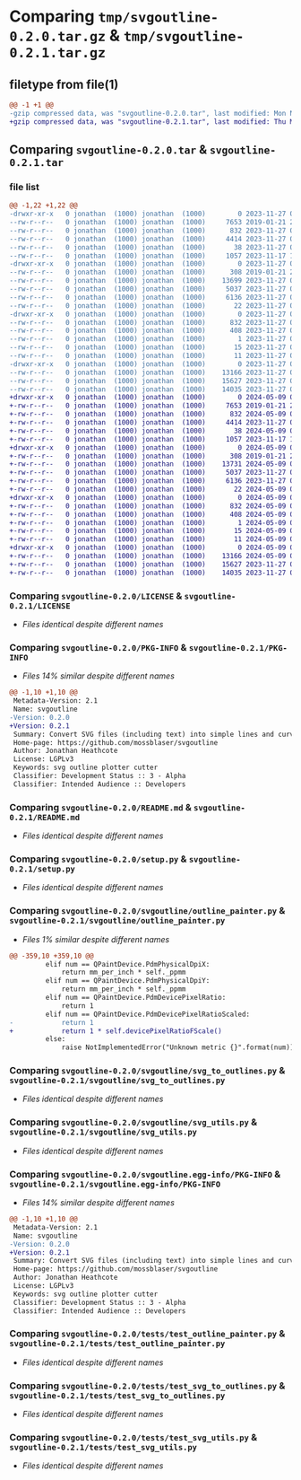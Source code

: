 # Comparing `tmp/svgoutline-0.2.0.tar.gz` & `tmp/svgoutline-0.2.1.tar.gz`

## filetype from file(1)

```diff
@@ -1 +1 @@
-gzip compressed data, was "svgoutline-0.2.0.tar", last modified: Mon Nov 27 08:47:42 2023, max compression
+gzip compressed data, was "svgoutline-0.2.1.tar", last modified: Thu May  9 07:07:52 2024, max compression
```

## Comparing `svgoutline-0.2.0.tar` & `svgoutline-0.2.1.tar`

### file list

```diff
@@ -1,22 +1,22 @@
-drwxr-xr-x   0 jonathan  (1000) jonathan  (1000)        0 2023-11-27 08:47:42.632893 svgoutline-0.2.0/
--rw-r--r--   0 jonathan  (1000) jonathan  (1000)     7653 2019-01-21 20:12:15.000000 svgoutline-0.2.0/LICENSE
--rw-r--r--   0 jonathan  (1000) jonathan  (1000)      832 2023-11-27 08:47:42.632893 svgoutline-0.2.0/PKG-INFO
--rw-r--r--   0 jonathan  (1000) jonathan  (1000)     4414 2023-11-27 08:43:30.000000 svgoutline-0.2.0/README.md
--rw-r--r--   0 jonathan  (1000) jonathan  (1000)       38 2023-11-27 08:47:42.632893 svgoutline-0.2.0/setup.cfg
--rw-r--r--   0 jonathan  (1000) jonathan  (1000)     1057 2023-11-17 16:13:05.000000 svgoutline-0.2.0/setup.py
-drwxr-xr-x   0 jonathan  (1000) jonathan  (1000)        0 2023-11-27 08:47:42.629561 svgoutline-0.2.0/svgoutline/
--rw-r--r--   0 jonathan  (1000) jonathan  (1000)      308 2019-01-21 20:12:16.000000 svgoutline-0.2.0/svgoutline/__init__.py
--rw-r--r--   0 jonathan  (1000) jonathan  (1000)    13699 2023-11-27 08:43:30.000000 svgoutline-0.2.0/svgoutline/outline_painter.py
--rw-r--r--   0 jonathan  (1000) jonathan  (1000)     5037 2023-11-27 08:43:30.000000 svgoutline-0.2.0/svgoutline/svg_to_outlines.py
--rw-r--r--   0 jonathan  (1000) jonathan  (1000)     6136 2023-11-27 08:43:30.000000 svgoutline-0.2.0/svgoutline/svg_utils.py
--rw-r--r--   0 jonathan  (1000) jonathan  (1000)       22 2023-11-27 08:47:07.000000 svgoutline-0.2.0/svgoutline/version.py
-drwxr-xr-x   0 jonathan  (1000) jonathan  (1000)        0 2023-11-27 08:47:42.632893 svgoutline-0.2.0/svgoutline.egg-info/
--rw-r--r--   0 jonathan  (1000) jonathan  (1000)      832 2023-11-27 08:47:42.000000 svgoutline-0.2.0/svgoutline.egg-info/PKG-INFO
--rw-r--r--   0 jonathan  (1000) jonathan  (1000)      408 2023-11-27 08:47:42.000000 svgoutline-0.2.0/svgoutline.egg-info/SOURCES.txt
--rw-r--r--   0 jonathan  (1000) jonathan  (1000)        1 2023-11-27 08:47:42.000000 svgoutline-0.2.0/svgoutline.egg-info/dependency_links.txt
--rw-r--r--   0 jonathan  (1000) jonathan  (1000)       15 2023-11-27 08:47:42.000000 svgoutline-0.2.0/svgoutline.egg-info/requires.txt
--rw-r--r--   0 jonathan  (1000) jonathan  (1000)       11 2023-11-27 08:47:42.000000 svgoutline-0.2.0/svgoutline.egg-info/top_level.txt
-drwxr-xr-x   0 jonathan  (1000) jonathan  (1000)        0 2023-11-27 08:47:42.632893 svgoutline-0.2.0/tests/
--rw-r--r--   0 jonathan  (1000) jonathan  (1000)    13166 2023-11-27 08:43:30.000000 svgoutline-0.2.0/tests/test_outline_painter.py
--rw-r--r--   0 jonathan  (1000) jonathan  (1000)    15627 2023-11-27 08:43:30.000000 svgoutline-0.2.0/tests/test_svg_to_outlines.py
--rw-r--r--   0 jonathan  (1000) jonathan  (1000)    14035 2023-11-27 08:43:30.000000 svgoutline-0.2.0/tests/test_svg_utils.py
+drwxr-xr-x   0 jonathan  (1000) jonathan  (1000)        0 2024-05-09 07:07:52.041584 svgoutline-0.2.1/
+-rw-r--r--   0 jonathan  (1000) jonathan  (1000)     7653 2019-01-21 20:12:15.000000 svgoutline-0.2.1/LICENSE
+-rw-r--r--   0 jonathan  (1000) jonathan  (1000)      832 2024-05-09 07:07:52.041584 svgoutline-0.2.1/PKG-INFO
+-rw-r--r--   0 jonathan  (1000) jonathan  (1000)     4414 2023-11-27 08:43:30.000000 svgoutline-0.2.1/README.md
+-rw-r--r--   0 jonathan  (1000) jonathan  (1000)       38 2024-05-09 07:07:52.041584 svgoutline-0.2.1/setup.cfg
+-rw-r--r--   0 jonathan  (1000) jonathan  (1000)     1057 2023-11-17 16:13:05.000000 svgoutline-0.2.1/setup.py
+drwxr-xr-x   0 jonathan  (1000) jonathan  (1000)        0 2024-05-09 07:07:52.038251 svgoutline-0.2.1/svgoutline/
+-rw-r--r--   0 jonathan  (1000) jonathan  (1000)      308 2019-01-21 20:12:16.000000 svgoutline-0.2.1/svgoutline/__init__.py
+-rw-r--r--   0 jonathan  (1000) jonathan  (1000)    13731 2024-05-09 06:49:57.000000 svgoutline-0.2.1/svgoutline/outline_painter.py
+-rw-r--r--   0 jonathan  (1000) jonathan  (1000)     5037 2023-11-27 08:43:30.000000 svgoutline-0.2.1/svgoutline/svg_to_outlines.py
+-rw-r--r--   0 jonathan  (1000) jonathan  (1000)     6136 2023-11-27 08:43:30.000000 svgoutline-0.2.1/svgoutline/svg_utils.py
+-rw-r--r--   0 jonathan  (1000) jonathan  (1000)       22 2024-05-09 07:03:24.000000 svgoutline-0.2.1/svgoutline/version.py
+drwxr-xr-x   0 jonathan  (1000) jonathan  (1000)        0 2024-05-09 07:07:52.038251 svgoutline-0.2.1/svgoutline.egg-info/
+-rw-r--r--   0 jonathan  (1000) jonathan  (1000)      832 2024-05-09 07:07:52.000000 svgoutline-0.2.1/svgoutline.egg-info/PKG-INFO
+-rw-r--r--   0 jonathan  (1000) jonathan  (1000)      408 2024-05-09 07:07:52.000000 svgoutline-0.2.1/svgoutline.egg-info/SOURCES.txt
+-rw-r--r--   0 jonathan  (1000) jonathan  (1000)        1 2024-05-09 07:07:52.000000 svgoutline-0.2.1/svgoutline.egg-info/dependency_links.txt
+-rw-r--r--   0 jonathan  (1000) jonathan  (1000)       15 2024-05-09 07:07:52.000000 svgoutline-0.2.1/svgoutline.egg-info/requires.txt
+-rw-r--r--   0 jonathan  (1000) jonathan  (1000)       11 2024-05-09 07:07:52.000000 svgoutline-0.2.1/svgoutline.egg-info/top_level.txt
+drwxr-xr-x   0 jonathan  (1000) jonathan  (1000)        0 2024-05-09 07:07:52.038251 svgoutline-0.2.1/tests/
+-rw-r--r--   0 jonathan  (1000) jonathan  (1000)    13166 2024-05-09 06:50:49.000000 svgoutline-0.2.1/tests/test_outline_painter.py
+-rw-r--r--   0 jonathan  (1000) jonathan  (1000)    15627 2023-11-27 08:43:30.000000 svgoutline-0.2.1/tests/test_svg_to_outlines.py
+-rw-r--r--   0 jonathan  (1000) jonathan  (1000)    14035 2023-11-27 08:43:30.000000 svgoutline-0.2.1/tests/test_svg_utils.py
```

### Comparing `svgoutline-0.2.0/LICENSE` & `svgoutline-0.2.1/LICENSE`

 * *Files identical despite different names*

### Comparing `svgoutline-0.2.0/PKG-INFO` & `svgoutline-0.2.1/PKG-INFO`

 * *Files 14% similar despite different names*

```diff
@@ -1,10 +1,10 @@
 Metadata-Version: 2.1
 Name: svgoutline
-Version: 0.2.0
+Version: 0.2.1
 Summary: Convert SVG files (including text) into simple lines and curves for plotters.
 Home-page: https://github.com/mossblaser/svgoutline
 Author: Jonathan Heathcote
 License: LGPLv3
 Keywords: svg outline plotter cutter
 Classifier: Development Status :: 3 - Alpha
 Classifier: Intended Audience :: Developers
```

### Comparing `svgoutline-0.2.0/README.md` & `svgoutline-0.2.1/README.md`

 * *Files identical despite different names*

### Comparing `svgoutline-0.2.0/setup.py` & `svgoutline-0.2.1/setup.py`

 * *Files identical despite different names*

### Comparing `svgoutline-0.2.0/svgoutline/outline_painter.py` & `svgoutline-0.2.1/svgoutline/outline_painter.py`

 * *Files 1% similar despite different names*

```diff
@@ -359,10 +359,10 @@
         elif num == QPaintDevice.PdmPhysicalDpiX:
             return mm_per_inch * self._ppmm
         elif num == QPaintDevice.PdmPhysicalDpiY:
             return mm_per_inch * self._ppmm
         elif num == QPaintDevice.PdmDevicePixelRatio:
             return 1
         elif num == QPaintDevice.PdmDevicePixelRatioScaled:
-            return 1
+            return 1 * self.devicePixelRatioFScale()
         else:
             raise NotImplementedError("Unknown metric {}".format(num))
```

### Comparing `svgoutline-0.2.0/svgoutline/svg_to_outlines.py` & `svgoutline-0.2.1/svgoutline/svg_to_outlines.py`

 * *Files identical despite different names*

### Comparing `svgoutline-0.2.0/svgoutline/svg_utils.py` & `svgoutline-0.2.1/svgoutline/svg_utils.py`

 * *Files identical despite different names*

### Comparing `svgoutline-0.2.0/svgoutline.egg-info/PKG-INFO` & `svgoutline-0.2.1/svgoutline.egg-info/PKG-INFO`

 * *Files 14% similar despite different names*

```diff
@@ -1,10 +1,10 @@
 Metadata-Version: 2.1
 Name: svgoutline
-Version: 0.2.0
+Version: 0.2.1
 Summary: Convert SVG files (including text) into simple lines and curves for plotters.
 Home-page: https://github.com/mossblaser/svgoutline
 Author: Jonathan Heathcote
 License: LGPLv3
 Keywords: svg outline plotter cutter
 Classifier: Development Status :: 3 - Alpha
 Classifier: Intended Audience :: Developers
```

### Comparing `svgoutline-0.2.0/tests/test_outline_painter.py` & `svgoutline-0.2.1/tests/test_outline_painter.py`

 * *Files identical despite different names*

### Comparing `svgoutline-0.2.0/tests/test_svg_to_outlines.py` & `svgoutline-0.2.1/tests/test_svg_to_outlines.py`

 * *Files identical despite different names*

### Comparing `svgoutline-0.2.0/tests/test_svg_utils.py` & `svgoutline-0.2.1/tests/test_svg_utils.py`

 * *Files identical despite different names*

